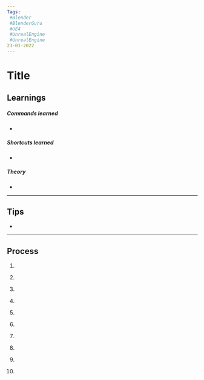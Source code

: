 ```yaml
---
Tags: 
 #Blender
 #BlenderGuru
 #UE4
 #UnrealEngine
 #UnrealEngine 
23-01-2022
---
```

# Title

## Learnings

##### Commands learned
- 

##### Shortcuts learned
- 

##### Theory
- 


---
## Tips
- 

---
## Process
1. 
	```
	
	```
2. 
	```
    
	```
3. 
	```
	
	```
4. 
	```
	
	```
5. 
	```
	
	```
6. 
	```
	
	```
7. 
	```
	
	```
8. 
	```
	
	```
9. 
	```
	
	```
10. 